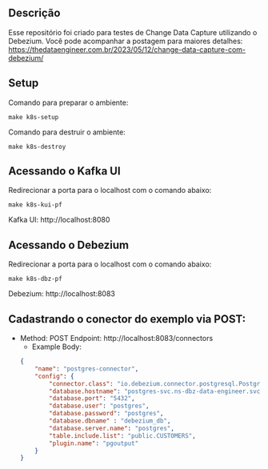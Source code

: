 ## Descrição

Esse repositório foi criado para testes de Change Data Capture utilizando o Debezium.
Você pode acompanhar a postagem para maiores detalhes: https://thedataengineer.com.br/2023/05/12/change-data-capture-com-debezium/

## Setup

Comando para preparar o ambiente:

    make k8s-setup

Comando para destruir o ambiente:

    make k8s-destroy

## Acessando o Kafka UI 

Redirecionar a porta para o localhost com o comando abaixo:

    make k8s-kui-pf

Kafka UI: http://localhost:8080

## Acessando o Debezium

Redirecionar a porta para o localhost com o comando abaixo:

    make k8s-dbz-pf

Debezium: http://localhost:8083

## Cadastrando o conector do exemplo via POST:

- Method: POST  Endpoint: http://localhost:8083/connectors
    - Example Body:
    ```json
    {
        "name": "postgres-connector",
        "config": {
            "connector.class": "io.debezium.connector.postgresql.PostgresConnector",
            "database.hostname": "postgres-svc.ns-dbz-data-engineer.svc.cluster.local",
            "database.port": "5432",
            "database.user": "postgres",
            "database.password": "postgres",
            "database.dbname" : "debezium_db",
            "database.server.name": "postgres",        
            "table.include.list": "public.CUSTOMERS",
            "plugin.name": "pgoutput"
        }
    }
    ```    

